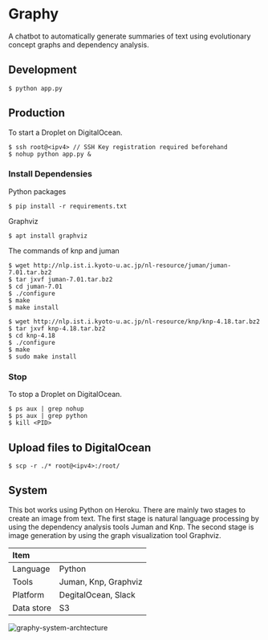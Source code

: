 # Graphy
A chatbot to automatically generate summaries of text using evolutionary concept graphs and dependency analysis.	
## Development
```
$ python app.py
```

## Production
To start a Droplet on DigitalOcean.
```
$ ssh root@<ipv4> // SSH Key registration required beforehand
$ nohup python app.py &
```

### Install Dependensies
Python packages
```
$ pip install -r requirements.txt
```

Graphviz
```
$ apt install graphviz
```

The commands of knp and juman
```
$ wget http://nlp.ist.i.kyoto-u.ac.jp/nl-resource/juman/juman-7.01.tar.bz2
$ tar jxvf juman-7.01.tar.bz2
$ cd juman-7.01
$ ./configure
$ make
$ make install

$ wget http://nlp.ist.i.kyoto-u.ac.jp/nl-resource/knp/knp-4.18.tar.bz2
$ tar jxvf knp-4.18.tar.bz2
$ cd knp-4.18
$ ./configure
$ make
$ sudo make install
```

### Stop
To stop a Droplet on DigitalOcean.
```
$ ps aux | grep nohup
$ ps aux | grep python
$ kill <PID>
```

## Upload files to DigitalOcean
```
$ scp -r ./* root@<ipv4>:/root/
```


## System
This bot works using Python on Heroku. There are mainly two stages to create an image from text. The first stage is natural language processing by using the dependency analysis tools Juman and Knp. The second stage is image generation by using the graph visualization tool Graphviz. 

| Item       |             |
|:-----------|:------------|
| Language   | Python      |
| Tools      | Juman, Knp, Graphviz |
| Platform   | DegitalOcean, Slack        |
| Data store | S3          |

![graphy-system-archtecture](https://raw.githubusercontent.com/d0iasm/graphy/master/images/graphy_architecture.png)
